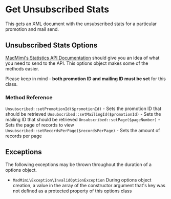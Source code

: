 # Get Unsubscribed Stats

This gets an XML document with the unsubscribed stats for a particular promotion and mail send.

## Unsubscribed Stats Options

[MadMimi's Statistics API Documentation](https://madmimi.com/developer/statistics-api-methods) should give you an idea
of what you need to send to the API.  This options object makes some of the methods easier.  

Please keep in mind - **both promotion ID and mailing ID must be set** for this class.

### Method Reference

`Unsubscribed::setPromotionId($promotionId)` - Sets the promotion ID that should be retrieved
`Unsubscribed::setMailingId($promotionId)` - Sets the mailing ID that should be retrieved
`Unsubscribed::setPage($pageNumber)` - Sets the page of records to view
`Unsubscribed::setRecordsPerPage($recordsPerPage)` - Sets the amount of records per page

## Exceptions

The following exceptions may be thrown throughout the duration of a options object.  

- `MadMimi\Exception\InvalidOptionException` During options object creation, a value in the array of the constructor argument that's key was not defined as a protected property of this options class
